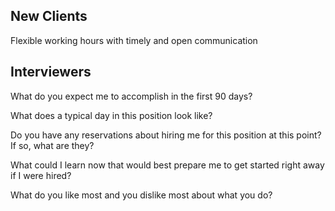 New Clients
-----------

Flexible working hours with timely and open communication

Interviewers
------------

What do you expect me to accomplish in the first 90 days?

What does a typical day in this position look like?

Do you have any reservations about hiring me for this position at this point? If so, what are they?

What could I learn now that would best prepare me to get started right away if I were hired?

What do you like most and you dislike most about what you do?